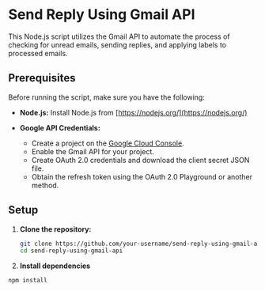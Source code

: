 # Send Reply Using Gmail API

This Node.js script utilizes the Gmail API to automate the process of checking for unread emails, sending replies, and applying labels to processed emails.

## Prerequisites

Before running the script, make sure you have the following:

- **Node.js:** Install Node.js from [https://nodejs.org/](https://nodejs.org/)

- **Google API Credentials:**
  - Create a project on the [Google Cloud Console](https://console.developers.google.com/).
  - Enable the Gmail API for your project.
  - Create OAuth 2.0 credentials and download the client secret JSON file.
  - Obtain the refresh token using the OAuth 2.0 Playground or another method.

## Setup

1. **Clone the repository:**

   ```bash
   git clone https://github.com/your-username/send-reply-using-gmail-api.git
   cd send-reply-using-gmail-api
  1. **Install dependencies**
   
   ```bash
   npm install


